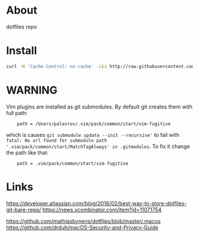 # About
dotfiles repo

# Install
```bash
curl -H 'Cache-Control: no-cache' -Lks http://raw.githubusercontent.com/palavrov/config/ubuntu/linux_setup.sh | /bin/bash
```
# WARNING
Vim plugins are installed as git submodules. By default git creates them with full path:
```
	path = /Users/palavrov/.vim/pack/common/start/vim-fugitive
```
which is causes `git submodule update --init --recursive'` to fail with `fatal: No url found for submodule path '.vim/pack/common/start/MatchTagAlways' in .gitmodules`. To fix it change the path like that:
```
	path = .vim/pack/common/start/vim-fugitive
```

# Links
https://developer.atlassian.com/blog/2016/02/best-way-to-store-dotfiles-git-bare-repo/
https://news.ycombinator.com/item?id=11071754

https://github.com/mathiasbynens/dotfiles/blob/master/.macos
https://github.com/drduh/macOS-Security-and-Privacy-Guide
